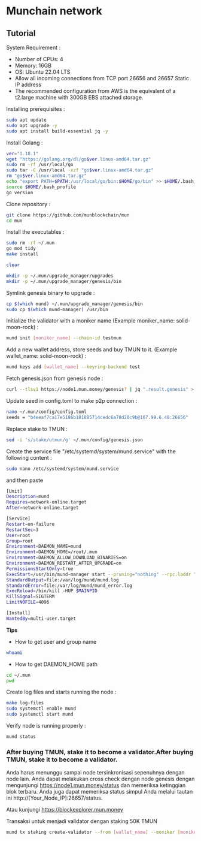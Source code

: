 # Munchain network

## Tutorial
System Requirement :
- Number of CPUs: 4
- Memory: 16GB
- OS: Ubuntu 22.04 LTS
- Allow all incoming connections from TCP port 26656 and 26657
Static IP address
- The recommended configuration from AWS is the equivalent of a t2.large machine
with 300GB EBS attached storage.

Installing prerequisites :
```bash
sudo apt update
sudo apt upgrade -y
sudo apt install build-essential jq -y
```
Install Golang :
```bash
ver="1.18.1"
wget "https://golang.org/dl/go$ver.linux-amd64.tar.gz"
sudo rm -rf /usr/local/go
sudo tar -C /usr/local -xzf "go$ver.linux-amd64.tar.gz"
rm "go$ver.linux-amd64.tar.gz"
echo "export PATH=$PATH:/usr/local/go/bin:$HOME/go/bin" >> $HOME/.bash_profile
source $HOME/.bash_profile
go version
```

Clone repository :
```bash
git clone https://github.com/munblockchain/mun
cd mun
```
Install the executables :
```bash
sudo rm -rf ~/.mun
go mod tidy
make install

clear

mkdir -p ~/.mun/upgrade_manager/upgrades
mkdir -p ~/.mun/upgrade_manager/genesis/bin
```
Symlink genesis binary to upgrade :
```bash
cp $(which mund) ~/.mun/upgrade_manager/genesis/bin
sudo cp $(which mund-manager) /usr/bin
```
Initialize the validator with a moniker name (Example moniker_name: solid-moon-rock) :
```bash
mund init [moniker_name] --chain-id testmun
```
Add a new wallet address, store seeds and buy TMUN to it. (Example wallet_name: solid-moon-rock) :
```bash
mund keys add [wallet_name] --keyring-backend test
```

Fetch genesis.json from genesis node :
```bash
curl --tlsv1 https://node1.mun.money/genesis? | jq ".result.genesis" > ~/.mun/config/genesis.json
```
Update seed in config.toml to make p2p connection :
```bash
nano ~/.mun/config/config.toml
seeds = "b4eeaf7ca17e5186b181885714cedc6a78d20c9b@167.99.6.48:26656"
```
Replace stake to TMUN :
```bash
sed -i 's/stake/utmun/g' ~/.mun/config/genesis.json
```

Create the service file "/etc/systemd/system/mund.service" with the following content :
```bash
sudo nano /etc/systemd/system/mund.service
```
and then paste
```bash
[Unit]
Description=mund
Requires=network-online.target
After=network-online.target

[Service]
Restart=on-failure
RestartSec=3
User=root
Group=root
Environment=DAEMON_NAME=mund
Environment=DAEMON_HOME=/root/.mun
Environment=DAEMON_ALLOW_DOWNLOAD_BINARIES=on
Environment=DAEMON_RESTART_AFTER_UPGRADE=on
PermissionsStartOnly=true
ExecStart=/usr/bin/mund-manager start --pruning="nothing" --rpc.laddr "tcp://0.0.0.0:26657"
StandardOutput=file:/var/log/mund/mund.log
StandardError=file:/var/log/mund/mund_error.log
ExecReload=/bin/kill -HUP $MAINPID
KillSignal=SIGTERM
LimitNOFILE=4096

[Install]
WantedBy=multi-user.target
```
**Tips**
- How to get user and group name
```bash
whoami
```
- How to get DAEMON_HOME path
```bash
cd ~/.mun
pwd
```
Create log files and starts running the node :
```bash
make log-files
sudo systemctl enable mund
sudo systemctl start mund
```
Verify node is running properly :
```bash
mund status
```
### After buying TMUN, stake it to become a validator.After buying TMUN, stake it to become a validator.
Anda harus menunggu sampai node tersinkronisasi sepenuhnya dengan node lain. Anda dapat melakukan cross check dengan node genesis dengan mengunjungi https://node1.mun.money/status dan memeriksa ketinggian blok terbaru. Anda juga dapat memeriksa status simpul Anda melalui tautan ini http://[Your_Node_IP]:26657/status.

Atau kunjungi https://blockexplorer.mun.money

Transaksi untuk menjadi validator dengan staking 50K TMUN

```bash
mund tx staking create-validator --from [wallet_name] --moniker [moniker_name] --pubkey $(mund tendermint show-validator) --chain-id testmun --keyring-backend test --amount 50000000000utmun --commission-max-change-rate 0.01 --commission-max-rate 0.2 --commission-rate 0.1 --min-self-delegation 1 --fees 200000utmun --gas auto --gas=auto --gas-adjustment=1.5 -y
```
